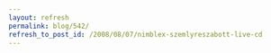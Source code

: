 ```yaml
---
layout: refresh
permalink: blog/542/
refresh_to_post_id: /2008/08/07/nimblex-szemlyreszabott-live-cd
---
```

